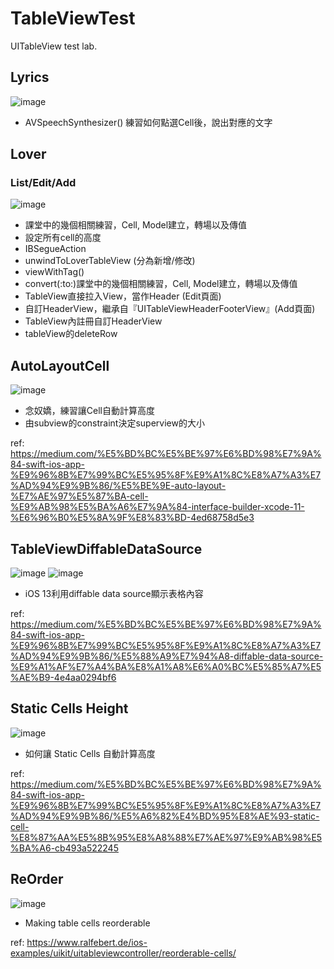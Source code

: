 # TableViewTest
UITableView test lab.

## Lyrics
![image](https://github.com/chiron-wang/TableViewTest/blob/master/images/Lyrics.png)
* AVSpeechSynthesizer()
練習如何點選Cell後，說出對應的文字

## Lover
### List/Edit/Add
![image](https://github.com/chiron-wang/TableViewTest/blob/master/images/LoverAll.png)
* 課堂中的幾個相關練習，Cell, Model建立，轉場以及傳值
* 設定所有cell的高度
* IBSegueAction
* unwindToLoverTableView (分為新增/修改)
* viewWithTag()
* convert(:to:)課堂中的幾個相關練習，Cell, Model建立，轉場以及傳值
* TableView直接拉入View，當作Header (Edit頁面)
* 自訂HeaderView，繼承自『UITableViewHeaderFooterView』(Add頁面)
* TableView內註冊自訂HeaderView
* tableView的deleteRow

## AutoLayoutCell
![image](https://github.com/chiron-wang/TableViewTest/blob/master/images/AutoLayoutCell.png)
* 念奴嬌，練習讓Cell自動計算高度
* 由subview的constraint決定superview的大小

ref: https://medium.com/%E5%BD%BC%E5%BE%97%E6%BD%98%E7%9A%84-swift-ios-app-%E9%96%8B%E7%99%BC%E5%95%8F%E9%A1%8C%E8%A7%A3%E7%AD%94%E9%9B%86/%E5%BE%9E-auto-layout-%E7%AE%97%E5%87%BA-cell-%E9%AB%98%E5%BA%A6%E7%9A%84-interface-builder-xcode-11-%E6%96%B0%E5%8A%9F%E8%83%BD-4ed68758d5e3

## TableViewDiffableDataSource
![image](https://github.com/chiron-wang/TableViewTest/blob/master/images/TableViewDiffableDataSource1.png)
![image](https://github.com/chiron-wang/TableViewTest/blob/master/images/TableViewDiffableDataSource2.png)
* iOS 13利用diffable data source顯示表格內容

ref: https://medium.com/%E5%BD%BC%E5%BE%97%E6%BD%98%E7%9A%84-swift-ios-app-%E9%96%8B%E7%99%BC%E5%95%8F%E9%A1%8C%E8%A7%A3%E7%AD%94%E9%9B%86/%E5%88%A9%E7%94%A8-diffable-data-source-%E9%A1%AF%E7%A4%BA%E8%A1%A8%E6%A0%BC%E5%85%A7%E5%AE%B9-4e4aa0294bf6

## Static Cells Height
![image](https://github.com/chiron-wang/TableViewTest/blob/master/images/Static%20Cells%20Height.png)
* 如何讓 Static Cells 自動計算高度

ref: https://medium.com/%E5%BD%BC%E5%BE%97%E6%BD%98%E7%9A%84-swift-ios-app-%E9%96%8B%E7%99%BC%E5%95%8F%E9%A1%8C%E8%A7%A3%E7%AD%94%E9%9B%86/%E5%A6%82%E4%BD%95%E8%AE%93-static-cell-%E8%87%AA%E5%8B%95%E8%A8%88%E7%AE%97%E9%AB%98%E5%BA%A6-cb493a522245

## ReOrder
![image](https://github.com/chiron-wang/TableViewTest/blob/master/images/ReOrder.png)
* Making table cells reorderable

ref: https://www.ralfebert.de/ios-examples/uikit/uitableviewcontroller/reorderable-cells/

